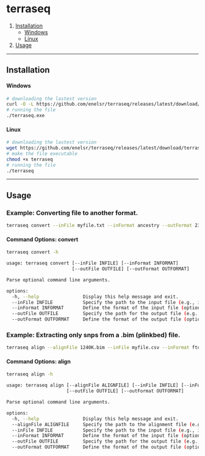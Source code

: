 # terraseq

1. [Installation](#installation)
   - [Windows](#windows)
   - [Linux](#linux)
2. [Usage](#usage)

---
## **Installation**

#### **Windows**
```bash
# downloading the lastest version
curl -O -L https://github.com/enelsr/terraseq/releases/latest/download/terraseq.exe
# running the file
./terraseq.exe
```

#### **Linux**
```bash
# downloading the lastest version
wget https://github.com/enelsr/terraseq/releases/latest/download/terraseq
# make the file executable
chmod +x terraseq
# running the file
./terraseq
```

---
## **Usage**

### Example: Converting file to another format.
```bash
terraseq convert --inFile myfile.txt --inFormat ancestry --outFormat 23andme --outFile myfile_converted.txt
```
#### Command Options: convert
```bash
terraseq convert -h
```
```bash
usage: terraseq convert [--inFile INFILE] [--inFormat INFORMAT]
                        [--outFile OUTFILE] [--outFormat OUTFORMAT]

Parse optional command line arguments.

options:
  -h, --help                Display this help message and exit.
  --inFile INFILE           Specify the path to the input file (e.g., input.txt).
  --inFormat INFORMAT       Define the format of the input file (options: 23andme, ancestry, ftdnav1, ftdnav2, myheritage).
  --outFile OUTFILE         Specify the path for the output file (e.g., output.txt).
  --outFormat OUTFORMAT     Define the format of the output file (options: 23andme, ancestry, ftdnav1, ftdnav2, myheritage).
```


### Example: Extracting only snps from a .bim (plinkbed) file.
```bash
terraseq align --alignFile 1240K.bim --inFile myfile.csv --inFormat ftdnav1 --outFormat 23andme --outFile myfile_1240K.txt
```
#### Command Options: align
```bash
terraseq align -h
```
```bash
usage: terraseq align [--alignFile ALIGNFILE] [--inFile INFILE] [--inFormat INFORMAT]
                      [--outFile OUTFILE] [--outFormat OUTFORMAT]

Parse optional command line arguments.

options:
  -h, --help                Display this help message and exit.
  --alignFile ALIGNFILE     Specify the path to the alignment file (e.g., alignment.bim).
  --inFile INFILE           Specify the path to the input file (e.g., input.txt).
  --inFormat INFORMAT       Define the format of the input file (options: 23andme, ancestry, ftdnav1, ftdnav2, myheritage).
  --outFile OUTFILE         Specify the path for the output file (e.g., output.txt).
  --outFormat OUTFORMAT     Define the format of the output file (options: 23andme, ancestry, ftdnav1, ftdnav2, myheritage).
```
